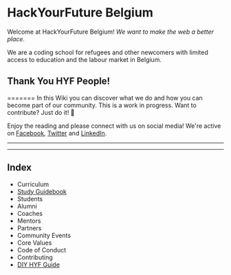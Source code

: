 # HackYourFuture Belgium

Welcome at HackYourFuture Belgium!
*We want to make the web a better place.*

We are a coding school for refugees and other newcomers with limited access to education and the labour market in Belgium.


## Thank You HYF People!
=======
In this Wiki you can discover what we do and how you can become part of our community. This is a work in progress. Want to contribute? Just do it! :muscle:

Enjoy the reading and please connect with us on social media! We're active on [Facebook](https://https://www.facebook.com/HackYFutureBE/), [Twitter](https://twitter.com/HackYFutureBE) and [LinkedIn](https://www.linkedin.com/company/hackyourfuture-belgium/).

---
---

## Index
* Curriculum
* [Study Guidebook](https://study.hackyourfuture.be/)
* Students
* Alumni
* Coaches
* Mentors
* Partners
* Community Events
* Core Values
* Code of Conduct
* Contributing
* [DIY HYF Guide](https://diy.hackyourfuture.be/)

